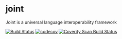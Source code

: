 # joint
Joint is a universal language interoperability framework

[![Build Status](https://travis-ci.org/koplyarov/joint.svg?branch=master)](https://travis-ci.org/koplyarov/joint)
[![codecov](https://codecov.io/gh/koplyarov/joint/branch/master/graph/badge.svg)](https://codecov.io/gh/koplyarov/joint)
<a href="https://scan.coverity.com/projects/koplyarov-joint">
  <img alt="Coverity Scan Build Status"
       src="https://scan.coverity.com/projects/13825/badge.svg"/>
</a>
